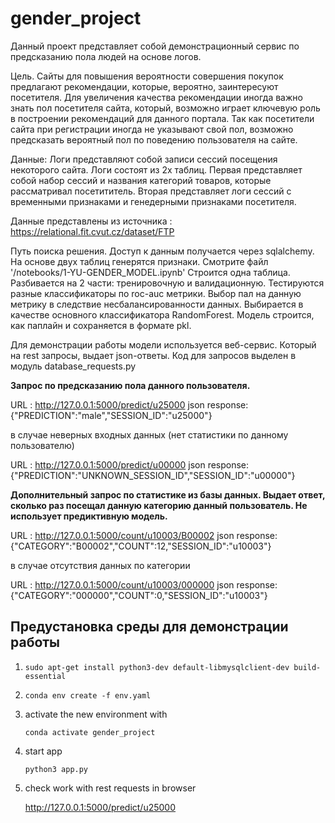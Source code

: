 # gender_project

Данный проект представляет собой демонстрационный сервис по предсказанию пола людей на основе логов.

Цель. Сайты для повышения вероятности совершения покупок предлагают рекомендации, которые, вероятно, заинтересуют посетителя. Для увеличения качества рекомендации иногда важно знать пол посетителя сайта, который, возможно играет ключевую роль в построении рекомендаций для данного портала. Так как посетители сайта при регистрации иногда не указывают свой пол, возможно предсказать вероятный пол по поведению пользователя на сайте.

Данные:
Логи представляют собой записи сессий посещения некоторого сайта.
Логи состоят из 2х таблиц. 
Первая представляет собой набор сессий и названия категорий товаров, которые рассматривал посетититель.
Вторая представляет логи сессий с временными признаками и генедерными признаками посетителя.

Данные представлены из источника : https://relational.fit.cvut.cz/dataset/FTP

Путь поиска решения.
Доступ к данным получается через sqlalchemy.
На основе двух таблиц генерятся признаки. Смотрите файл '/notebooks/1-YU-GENDER_MODEL.ipynb'
Строится одна таблица. Разбивается на 2 части: тренировочную и валидационную. Тестируются разные классификаторы по roc-auc метрики. Выбор пал на данную метрику в следствие несбалансированности данных.  Выбирается в качестве основного классификатора RandomForest. 
Модель строится, как паплайн и сохраняется в формате pkl.

Для демонстрации работы модели используется веб-сервис. Который на rest запросы, выдает json-ответы.
Код для запросов выделен в модуль database_requests.py

**Запрос по предсказанию пола данного пользователя.**

URL : http://127.0.0.1:5000/predict/u25000
json response: {"PREDICTION":"male","SESSION_ID":"u25000"}

в случае неверных входных данных (нет статистики по данному пользователю)

URL : http://127.0.0.1:5000/predict/u00000
json response: {"PREDICTION":"UNKNOWN_SESSION_ID","SESSION_ID":"u00000"}


**Дополнительный запрос по статистике из базы данных. Выдает ответ, сколько раз посещал данную категорию данный пользователь. Не использует предиктивную модель.**

URL : http://127.0.0.1:5000/count/u10003/B00002
json response: {"CATEGORY":"B00002","COUNT":12,"SESSION_ID":"u10003"}

в случае отсутствия данных по категории

URL : http://127.0.0.1:5000/count/u10003/000000
json response: {"CATEGORY":"000000","COUNT":0,"SESSION_ID":"u10003"}

## Предустановка среды для демонстрации работы

1. ```
   sudo apt-get install python3-dev default-libmysqlclient-dev build-essential
   ``` 

2. ```
   conda env create -f env.yaml
   ```

3. activate the new environment with
   ```
   conda activate gender_project
   ```
4. start app
   ```
   python3 app.py
   ```
5. check work with rest requests in browser
   
   http://127.0.0.1:5000/predict/u25000
   
